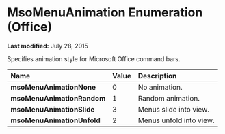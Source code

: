 
# MsoMenuAnimation Enumeration (Office)

 **Last modified:** July 28, 2015

Specifies animation style for Microsoft Office command bars.


|**Name**|**Value**|**Description**|
|:-----|:-----|:-----|
| **msoMenuAnimationNone**|0|No animation.|
| **msoMenuAnimationRandom**|1|Random animation.|
| **msoMenuAnimationSlide**|3|Menus slide into view.|
| **msoMenuAnimationUnfold**|2|Menus unfold into view.|
